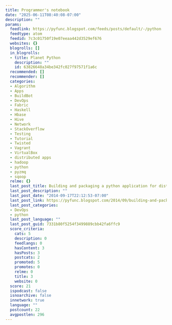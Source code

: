 ```yaml
---
title: Programmer's notebook
date: "2025-06-11T08:40:08-07:00"
description: ""
params:
  feedlink: https://pyfunc.blogspot.com/feeds/posts/default/-/python
  feedtype: atom
  feedid: 7c3c01750f19e07eeaa442d3529ef676
  websites: {}
  blogrolls: []
  in_blogrolls:
  - title: Planet Python
    description: ""
    id: 63826648a34be342fc027f97571f1a6c
  recommended: []
  recommender: []
  categories:
  - Algorithm
  - Apps
  - BuildBot
  - DevOps
  - Fabric
  - Haskell
  - Hbase
  - Hive
  - Network
  - StackOverflow
  - Testing
  - Tutorial
  - Twisted
  - Vagrant
  - VirtualBox
  - distributed apps
  - hadoop
  - python
  - pyzmq
  - sqoop
  relme: {}
  last_post_title: Building and packaging a python application for distribution
  last_post_description: ""
  last_post_date: "2014-09-17T22:12:53-07:00"
  last_post_link: https://pyfunc.blogspot.com/2014/09/building-and-packaging-python.html
  last_post_categories:
  - DevOps
  - python
  last_post_language: ""
  last_post_guid: 7331b80f5254f3499889cbb42fa6ffc9
  score_criteria:
    cats: 5
    description: 0
    feedlangs: 0
    hasContent: 3
    hasPosts: 3
    postcats: 2
    promoted: 5
    promotes: 0
    relme: 0
    title: 3
    website: 0
  score: 21
  ispodcast: false
  isnoarchive: false
  innetwork: true
  language: ""
  postcount: 22
  avgpostlen: 296
---
```

